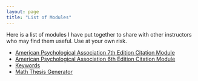 ```yaml
---
layout: page
title: "List of Modules"
---
```

Here is a list of modules I have put together to share with other instructors who may find them useful. Use at your own risk.

* [American Psychological Association 7th Edition Citation Module](/learning/apa7/)
* [American Psychological Association 6th Edition Citation Module](/learning/apa6/)
* [Keywords](/learning/keywords/)
* [Math Thesis Generator](/learning/math-thesis-generator/)
